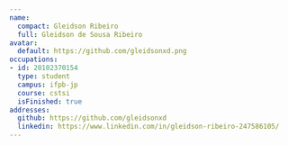 ```yaml
---
name:
  compact: Gleidson Ribeiro
  full: Gleidson de Sousa Ribeiro
avatar:
  default: https://github.com/gleidsonxd.png
occupations:
- id: 20102370154
  type: student
  campus: ifpb-jp
  course: cstsi
  isFinished: true
addresses:
  github: https://github.com/gleidsonxd
  linkedin: https://www.linkedin.com/in/gleidson-ribeiro-247586105/
---
```

